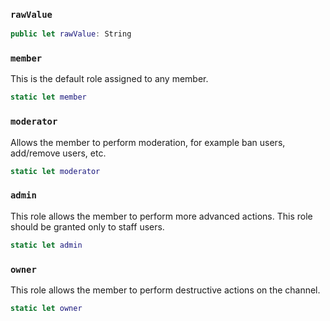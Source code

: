 
### `rawValue`

``` swift
public let rawValue: String
```

### `member`

This is the default role assigned to any member.

``` swift
static let member 
```

### `moderator`

Allows the member to perform moderation, for example ban users, add/remove users, etc.

``` swift
static let moderator 
```

### `admin`

This role allows the member to perform more advanced actions. This role should be granted only to staff users.

``` swift
static let admin 
```

### `owner`

This role allows the member to perform destructive actions on the channel.

``` swift
static let owner 
